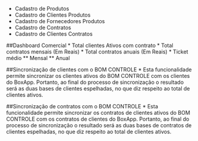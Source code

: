 * Cadastro de Produtos
* Cadastro de Clientes Produtos
* Cadastro de Fornecedores Produtos
* Cadastro de Contratos
* Cadastro de Clientes Contratos

##Dashboard Comercial
    * Total clientes Ativos com contrato
    * Total contratos mensais (Em Reais)
    * Total contratos anuais (Em Reais)
    * Ticket médio
        ** Mensal
        ** Anual

##Sincronização de clientes com o BOM CONTROLE
    * Esta funcionalidade permite sincronizar os clientes ativos do BOM CONTROLE com os clientes do BoxApp. Portanto, ao final do processo de sincronização o resultado será as duas bases de clientes espelhadas, no que diz respeito ao total de clientes ativos.

##Sincronização de contratos com o BOM CONTROLE
    * Esta funcionalidade permite sincronizar os contratos de clientes ativos do BOM CONTROLE com os contratos de clientes do BoxApp. Portanto, ao final do processo de sincronização o resultado será as duas bases de contratos de clientes espelhadas, no que diz respeito ao total de clientes ativos.